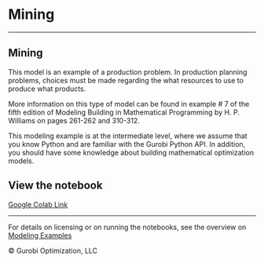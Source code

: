 # Mining



---
## Mining
This model is an example of a production problem. In production planning problems, choices must be made regarding the 
what resources to use to produce what products.

More information on this type of model can be found in example # 7 of the fifth edition of Modeling Building in Mathematical 
Programming by H. P. Williams on pages 261-262 and 310-312.

This modeling example is at the intermediate level, where we assume that you know Python and are familiar with the 
Gurobi Python API. In addition, you should have some knowledge about building mathematical optimization models.

## View the notebook

[Google Colab Link](https://colab.research.google.com/github/Gurobi/modeling-examples/blob/master/mining/mining.ipynb)

----
For details on licensing or on running the notebooks, see the overview on [Modeling Examples](../)

© Gurobi Optimization, LLC